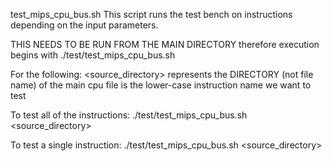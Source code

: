   test_mips_cpu_bus.sh
This script runs the test bench on instructions depending on the input parameters.

THIS NEEDS TO BE RUN FROM THE MAIN DIRECTORY therefore execution begins with
./test/test_mips_cpu_bus.sh

For the following:
<source_directory> represents the DIRECTORY (not file name) of the main cpu file
<instruction> is the lower-case instruction name we want to test

To test all of the instructions:
./test/test_mips_cpu_bus.sh <source_directory>

To test a single instruction:
./test/test_mips_cpu_bus.sh <source_directory> <instruction>
